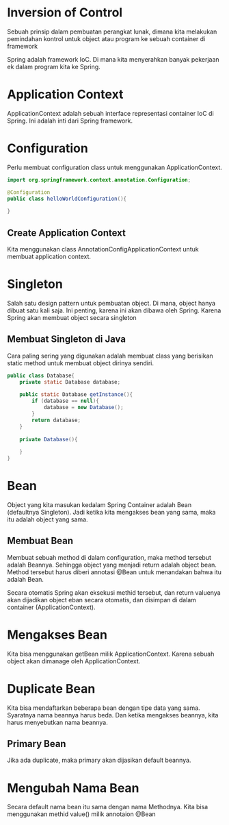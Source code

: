 # Inversion of Control
Sebuah prinsip dalam pembuatan perangkat lunak, dimana kita melakukan pemindahan kontrol untuk object atau program ke 
sebuah container di framework

Spring adalah framework IoC. Di mana kita menyerahkan banyak pekerjaan ek dalam program kita ke Spring.

# Application Context
ApplicationContext adalah sebuah interface representasi container IoC di Spring. Ini adalah inti dari Spring framework.

# Configuration
Perlu membuat configuration class untuk menggunakan ApplicationContext.

```java
import org.springframework.context.annotation.Configuration;

@Configuration
public class helloWorldConfiguration(){
    
}
```

## Create Application Context
Kita menggunakan class AnnotationConfigApplicationContext untuk membuat application context.

# Singleton
Salah satu design pattern untuk pembuatan object. Di mana, object hanya dibuat satu kali saja.
Ini penting, karena ini akan dibawa oleh Spring. Karena Spring akan membuat object secara singleton

## Membuat Singleton di Java
Cara paling sering yang digunakan adalah membuat class yang berisikan static method untuk membuat object dirinya sendiri.
```java
public class Database{
    private static Database database;
    
    public static Database getInstance(){
        if (database == null){
            database = new Database();
        }
        return database;
    }
    
    private Database(){
        
    }
}
```

# Bean
Object yang kita masukan kedalam Spring Container adalah Bean (defaultnya Singleton).
Jadi ketika kita mengakses bean yang sama, maka itu adalah object yang sama.

## Membuat Bean
Membuat sebuah method di dalam configuration, maka method tersebut adalah Beannya. Sehingga object yang menjadi return
adalah object bean. Method tersebut harus diberi annotasi @Bean untuk menandakan bahwa itu adalah Bean.

Secara otomatis Spring akan eksekusi methid tersebut, dan return valuenya akan dijadikan object eban secara otomatis, 
dan disimpan di dalam container (ApplicationContext).

# Mengakses Bean
Kita bisa menggunakan getBean milik ApplicationContext. Karena sebuah object akan dimanage oleh ApplicationContext.

# Duplicate Bean
Kita bisa mendaftarkan beberapa bean dengan tipe data yang sama. Syaratnya nama beannya harus beda.
Dan ketika mengakses beannya, kita harus menyebutkan nama beannya.

## Primary Bean
Jika ada duplicate, maka primary akan dijasikan default beannya.

# Mengubah Nama Bean
Secara default nama bean itu sama dengan nama Methodnya.
Kita bisa menggunakan methid value() milik annotaion @Bean
